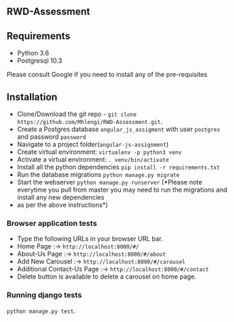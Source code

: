 ## RWD-Assessment

## Requirements
- Python 3.6
- Postgresql 10.3

Please consult Google if you need to install any of the pre-requisites

## Installation
- Clone/Download the git repo - `git clone https://github.com/Mhlengi/RWD-Assessment.git`.
- Create a Postgres database `angular_js_assigment` with user `postgres` and password `password`
- Navigate to a project folder(`angular-js-assignment`)
- Create virtual environment: `virtualenv -p python3 venv`
- Activate a virtual environment: `. venv/bin/activate`
- Install all the python dependencies `pip install -r requirements.txt`
- Run the database migrations `python manage.py migrate`
- Start the webserver `python manage.py runserver`
(*Please note everytime you pull from master you may need to run the migrations and install any new dependencies
- as per the above instructions*)

### Browser application tests
- Type the following URLs in your browser URL bar.
- Home Page :-> `http://localhost:8000/#/`
- About-Us Page :-> `http://localhost:8000/#/about`
- Add New Carousel :-> `http://localhost:8000/#/carousel`
- Additional Contact-Us Page :-> `http://localhost:8000/#/contact`
- Delete button is available to delete a carousel on home page.

### Running django tests
`python manage.py test`.

